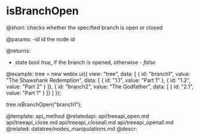 isBranchOpen
=============

@short: checks whether the specified branch is open or closed
	

@params:
-id		id	the node id

@returns:
- state	bool	<i>true</i>, if the branch is opened, otherwise - <i>false</i>

@example:
tree = new webix.ui({
	view: "tree",
	data: [
		{ id: "branch1", value: "The Shawshank Redemption", data: [
			{ id: "1.1", value: "Part 1" },
			{ id: "1.2", value: "Part 2" }
		]},
		{ id: "branch2", value: "The Godfather", data: [
			{ id: "2.1", value: "Part 1" }
		]}
	]
});	

tree.isBranchOpen("branch1");

@template:	api_method
@relatedapi:
	api/treeapi_open.md
	api/treeapi_close.md
    api/treeapi_closeall.md
    api/treeapi_openall.md
@related:
	datatree/nodes_manipulations.md
@descr:
